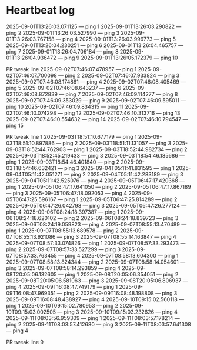 # Heartbeat log
2025-09-01T13:26:03.071125 — ping 1
2025-09-01T13:26:03.290822 — ping 2
2025-09-01T13:26:03.527990 — ping 3
2025-09-01T13:26:03.767158 — ping 4
2025-09-01T13:26:03.996773 — ping 5
2025-09-01T13:26:04.230251 — ping 6
2025-09-01T13:26:04.465757 — ping 7
2025-09-01T13:26:04.706184 — ping 8
2025-09-01T13:26:04.936472 — ping 9
2025-09-01T13:26:05.172379 — ping 10

PR tweak line
2025-09-02T07:46:07.478957 — ping 1
2025-09-02T07:46:07.700098 — ping 2
2025-09-02T07:46:07.933824 — ping 3
2025-09-02T07:46:08.174861 — ping 4
2025-09-02T07:46:08.405469 — ping 5
2025-09-02T07:46:08.643237 — ping 6
2025-09-02T07:46:08.872839 — ping 7
2025-09-02T07:46:09.114277 — ping 8
2025-09-02T07:46:09.353029 — ping 9
2025-09-02T07:46:09.595011 — ping 10
2025-09-02T07:46:09.834315 — ping 11
2025-09-02T07:46:10.074298 — ping 12
2025-09-02T07:46:10.313716 — ping 13
2025-09-02T07:46:10.554632 — ping 14
2025-09-02T07:46:10.794547 — ping 15

PR tweak line 1
2025-09-03T18:51:10.677179 — ping 1
2025-09-03T18:51:10.897886 — ping 2
2025-09-03T18:51:11.131057 — ping 3
2025-09-03T18:52:44.762903 — ping 1
2025-09-03T18:52:44.982734 — ping 2
2025-09-03T18:52:45.219433 — ping 3
2025-09-03T18:54:46.185686 — ping 1
2025-09-03T18:54:46.401840 — ping 2
2025-09-03T18:54:46.632421 — ping 3
2025-09-04T05:11:41.831595 — ping 1
2025-09-04T05:11:42.051271 — ping 2
2025-09-04T05:11:42.283189 — ping 3
2025-09-04T05:11:42.525076 — ping 4
2025-09-05T06:47:17.420368 — ping 1
2025-09-05T06:47:17.641050 — ping 2
2025-09-05T06:47:17.867189 — ping 3
2025-09-05T06:47:18.092053 — ping 4
2025-09-05T06:47:25.596167 — ping 1
2025-09-05T06:47:25.814289 — ping 2
2025-09-05T06:47:26.042798 — ping 3
2025-09-05T06:47:26.277124 — ping 4
2025-09-06T08:24:18.397387 — ping 1
2025-09-06T08:24:18.620102 — ping 2
2025-09-06T08:24:18.839723 — ping 3
2025-09-06T08:24:19.059823 — ping 4
2025-09-07T08:55:13.470489 — ping 1
2025-09-07T08:55:13.689578 — ping 2
2025-09-07T08:55:13.921086 — ping 3
2025-09-07T08:55:14.163847 — ping 4
2025-09-07T08:57:33.074826 — ping 1
2025-09-07T08:57:33.293473 — ping 2
2025-09-07T08:57:33.527299 — ping 3
2025-09-07T08:57:33.763455 — ping 4
2025-09-07T08:58:13.604300 — ping 1
2025-09-07T08:58:13.824344 — ping 2
2025-09-07T08:58:14.054601 — ping 3
2025-09-07T08:58:14.293859 — ping 4
2025-09-08T20:05:06.132605 — ping 1
2025-09-08T20:05:06.354051 — ping 2
2025-09-08T20:05:06.581063 — ping 3
2025-09-08T20:05:06.806937 — ping 4
2025-09-09T16:08:47.749179 — ping 1
2025-09-09T16:08:47.969351 — ping 2
2025-09-09T16:08:48.198808 — ping 3
2025-09-09T16:08:48.438927 — ping 4
2025-09-10T09:15:02.560118 — ping 1
2025-09-10T09:15:02.780953 — ping 2
2025-09-10T09:15:03.002505 — ping 3
2025-09-10T09:15:03.232626 — ping 4
2025-09-11T08:03:56.959309 — ping 1
2025-09-11T08:03:57.178214 — ping 2
2025-09-11T08:03:57.412680 — ping 3
2025-09-11T08:03:57.641308 — ping 4

PR tweak line 9
